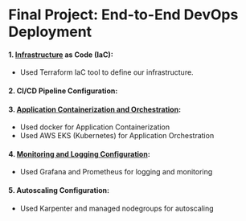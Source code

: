 # Final Project: End-to-End DevOps Deployment 

<!-- DRAFT Final Project: End-to-End DevOps Deployment -->


#### 1. [Infrastructure](./TERRAFORM_README.md) as Code (IaC):

- Used Terraform IaC tool to define our infrastructure.

#### 2. CI/CD Pipeline Configuration:

#### 3. [Application Containerization and Orchestration](./K8s_README.md):

- Used docker for Application Containerization
- Used AWS EKS (Kubernetes) for Application Orchestration

#### 4. [Monitoring and Logging Configuration](./monitoring_README.md):

- Used Grafana and Prometheus for logging and monitoring

#### 5. Autoscaling Configuration:

- Used Karpenter and managed nodegroups for autoscaling
